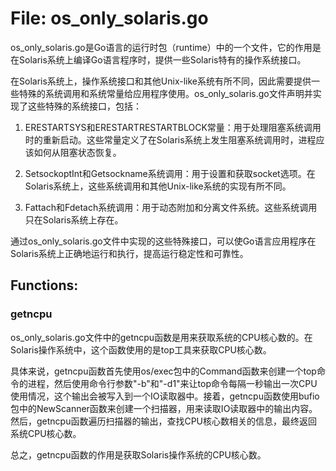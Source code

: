 # File: os_only_solaris.go

os_only_solaris.go是Go语言的运行时包（runtime）中的一个文件，它的作用是在Solaris系统上编译Go语言程序时，提供一些Solaris特有的操作系统接口。

在Solaris系统上，操作系统接口和其他Unix-like系统有所不同，因此需要提供一些特殊的系统调用和系统常量给应用程序使用。os_only_solaris.go文件声明并实现了这些特殊的系统接口，包括：

1. ERESTARTSYS和ERESTARTRESTARTBLOCK常量：用于处理阻塞系统调用时的重新启动。这些常量定义了在Solaris系统上发生阻塞系统调用时，进程应该如何从阻塞状态恢复。

2. SetsockoptInt和Getsockname系统调用：用于设置和获取socket选项。在Solaris系统上，这些系统调用和其他Unix-like系统的实现有所不同。

3. Fattach和Fdetach系统调用：用于动态附加和分离文件系统。这些系统调用只在Solaris系统上存在。

通过os_only_solaris.go文件中实现的这些特殊接口，可以使Go语言应用程序在Solaris系统上正确地运行和执行，提高运行稳定性和可靠性。

## Functions:

### getncpu

os_only_solaris.go文件中的getncpu函数是用来获取系统的CPU核心数的。在Solaris操作系统中，这个函数使用的是top工具来获取CPU核心数。

具体来说，getncpu函数首先使用os/exec包中的Command函数来创建一个top命令的进程，然后使用命令行参数"-b"和"-d1"来让top命令每隔一秒输出一次CPU使用情况，这个输出会被写入到一个IO读取器中。接着，getncpu函数使用bufio包中的NewScanner函数来创建一个扫描器，用来读取IO读取器中的输出内容。然后，getncpu函数遍历扫描器的输出，查找CPU核心数相关的信息，最终返回系统CPU核心数。

总之，getncpu函数的作用是获取Solaris操作系统的CPU核心数。



